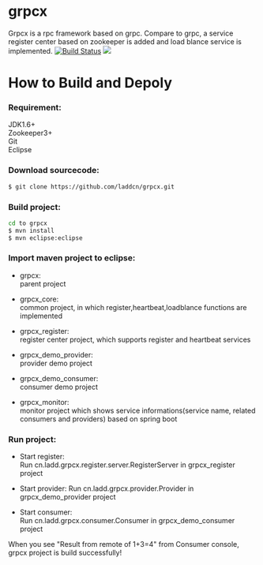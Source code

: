 # grpcx
Grpcx is a rpc framework based on grpc. Compare to grpc,  a service register center based on zookeeper is added and load blance service is implemented.
[![Build Status](https://travis-ci.org/laddcn/grpcx.svg?branch=master)](https://travis-ci.org/laddcn/grpcx)
![](https://img.shields.io/github/license/laddcn/grpcx.svg)

# How to Build and Depoly

### Requirement:  
JDK1.6+   
Zookeeper3+  
Git  
Eclipse  

### Download sourcecode:  
```sh
$ git clone https://github.com/laddcn/grpcx.git   
```
### Build project:  
```sh  
cd to grpcx  
$ mvn install  
$ mvn eclipse:eclipse  
```

### Import maven project to eclipse: 

* grpcx:  
parent project 

* grpcx_core:  
common project, in which register,heartbeat,loadblance functions are implemented  

* grpcx_register:  
register center project, which supports register and heartbeat services  

* grpcx_demo_provider:  
provider demo project 

* grpcx_demo_consumer:  
consumer demo project  

* grpcx_monitor:  
monitor project which shows service informations(service name, related consumers and providers) based on spring boot  

### Run project:    
* Start register:  
Run cn.ladd.grpcx.register.server.RegisterServer in grpcx_register project  

* Start provider: 
Run cn.ladd.grpcx.provider.Provider in grpcx_demo_provider project  

* Start consumer:  
Run cn.ladd.grpcx.consumer.Consumer in grpcx_demo_consumer project  

When you see "Result from remote of 1+3=4" from Consumer console, grpcx project is build successfully!

 



















